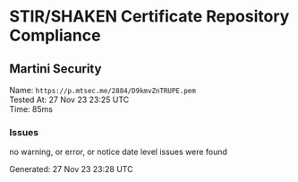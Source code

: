 # STIR/SHAKEN Certificate Repository Compliance

## Martini Security

Name: `https://p.mtsec.me/2884/D9kmvZnTRUPE.pem`\
Tested At: 27 Nov 23 23:25 UTC\
Time: 85ms

### Issues

no warning, or error, or notice date level issues were found

Generated: 27 Nov 23 23:28 UTC